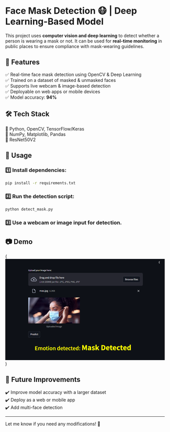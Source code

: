 # **Face Mask Detection 😷 | Deep Learning-Based Model**

This project uses **computer vision and deep learning** to detect whether a person is wearing a mask or not. It can be used for **real-time monitoring** in public places to ensure compliance with mask-wearing guidelines.

## 🚀 **Features**
✅ Real-time face mask detection using OpenCV & Deep Learning  
✅ Trained on a dataset of masked & unmasked faces  
✅ Supports live webcam & image-based detection  
✅ Deployable on web apps or mobile devices  
✅ Model accuracy: **94%**  

## 🛠️ **Tech Stack**
🔹 Python, OpenCV, TensorFlow/Keras  
🔹 NumPy, Matplotlib, Pandas  
🔹 ResNet50V2

## 📌 **Usage**
### 1️⃣ Install dependencies:
```sh
pip install -r requirements.txt
```
### 2️⃣ Run the detection script:
```sh
python detect_mask.py
```
### 3️⃣ Use a webcam or image input for detection.

## 📷 **Demo**
(![Mask Detection Demo](src/images/working.png))

## 🔗 **Future Improvements**
✔️ Improve model accuracy with a larger dataset  
✔️ Deploy as a web or mobile app  
✔️ Add multi-face detection  

---

Let me know if you need any modifications! 🚀
